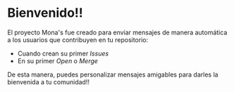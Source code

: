 # Bienvenido!!

El proyecto Mona's fue creado para enviar mensajes de manera automática a los usuarios que contribuyen en tu repositorio:

- Cuando crean su primer *Issues*
- En su primer *Open* o *Merge*

De esta manera, puedes personalizar mensajes amigables para darles la bienvenida a tu comunidad!!
